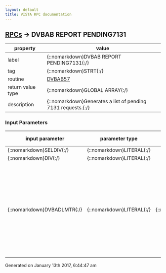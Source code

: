 ```yaml
---
layout: default
title: VISTA RPC documentation
---
```




## [RPCs](TableOfContent.md) &#8594; DVBAB REPORT PENDING7131 

 property | value 
--- | --- 
 label | {::nomarkdown}DVBAB REPORT PENDING7131{:/}
 tag | {::nomarkdown}STRT{:/}
 routine | [DVBAB57](http://code.osehra.org/dox/Routine_DVBAB57_source.html)
 return value type | {::nomarkdown}GLOBAL ARRAY{:/}
 description | {::nomarkdown}Generates a list of pending 7131 requests.{:/}

### Input Parameters

| input parameter | parameter type | maximum data length | required | description | 
| --- | --- | --- | --- | --- | 
| {::nomarkdown}SELDIV{:/} | {::nomarkdown}LITERAL{:/} |  | {::nomarkdown}true{:/} |  | 
| {::nomarkdown}DIV{:/} | {::nomarkdown}LITERAL{:/} |  | {::nomarkdown}true{:/} |  | 
| {::nomarkdown}DVBADLMTR{:/} | {::nomarkdown}LITERAL{:/} | {::nomarkdown}1{:/} | {::nomarkdown}true{:/} | {::nomarkdown}This parameter is used to indicate whether the report will create a plain text format or a comma delimited output format. DVBADLMTR=0 means report will be in plain text and DVBADLMTR=1 means create output in comma delimited format.{:/} | 




 Generated on January 13th 2017, 6:44:47 am